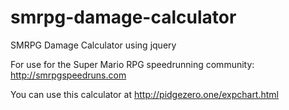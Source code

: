 # smrpg-damage-calculator
SMRPG Damage Calculator using jquery

For use for the Super Mario RPG speedrunning community: http://smrpgspeedruns.com

You can use this calculator at http://pidgezero.one/expchart.html